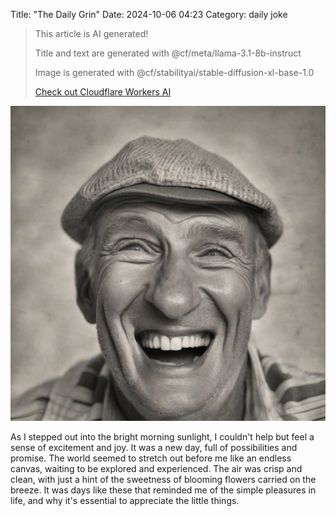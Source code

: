 Title: "The Daily Grin"
Date: 2024-10-06 04:23
Category: daily joke

> This article is AI generated!
> 
> Title and text are generated with @cf/meta/llama-3.1-8b-instruct
> 
> Image is generated with @cf/stabilityai/stable-diffusion-xl-base-1.0
> 
> [Check out Cloudflare Workers AI](https://developers.cloudflare.com/workers-ai/models/)


![Alt Text](images/2024-10-06-the-daily-grin.png)

As I stepped out into the bright morning sunlight, I couldn't help but feel a sense of excitement and joy. It was a new day, full of possibilities and promise. The world seemed to stretch out before me like an endless canvas, waiting to be explored and experienced. The air was crisp and clean, with just a hint of the sweetness of blooming flowers carried on the breeze. It was days like these that reminded me of the simple pleasures in life, and why it's essential to appreciate the little things.